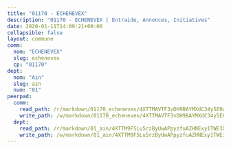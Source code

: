 ```yaml
---
title: "01170 - ECHENEVEX"
description: "01170 - ECHENEVEX | Entraide, Annonces, Initiatives"
date: 2020-01-11T14:09:21+09:00
collapsible: false
layout: commune
comm:
  nom: "ECHENEVEX"
  slug: echenevex
  cp: "01170"
dept:
  nom: "Ain"
  slug: ain
  num: "01"
peerpad:
  comm:
    read_path: /r/markdown/01170_echenevex/4XTTMAVTF3vDH9BAYMXdC34y5EHa2og1nGdpzVJsVpiGU33mk
    write_path: /w/markdown/01170_echenevex/4XTTMAVTF3vDH9BAYMXdC34y5EHa2og1nGdpzVJsVpiGU33mk-K3TgTin38FeggvT7oZ2RUL8cf3jLmdHAFznEuShY819ZpAk9TemR3pmUeEGqHRWLm3mQw9KN7D12hoe4XHrUqmLxdibnhGNuixzoDe9SkxNjjVfvCKUArjeAHZ1U97pMXYwCy5Jr
  dept:
    read_path: /r/markdown/01_ain/4XTTM9F5Lu5rzByUwAPpyzfuAZHNExy1TWE3X3wiTrPFfiAJr
    write_path: /w/markdown/01_ain/4XTTM9F5Lu5rzByUwAPpyzfuAZHNExy1TWE3X3wiTrPFfiAJr-K3TgUnxzeFoJA4CB58vXNvKXURJneTNZHUsypAQGicGiZu7AS2sPbjspGpj7s3MmMv58YhkLaSUMQMHaiKAfoMv6wF36Urxbqqh8MmnXpnKkbVhnAishABEkMRAiyAt8GGJ1Jer2
---
```


